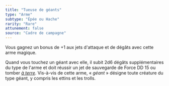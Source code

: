 ```yaml
---
title: "Tueuse de géants"
type: "Arme"
subtype: "Épée ou Hache"
rarity: "Rare"
attunement: false
source: "Cadre de campagne"
---
```

Vous gagnez un bonus de +1 aux jets d'attaque et de dégâts avec cette arme magique.

Quand vous touchez un géant avec elle, il subit 2d6 dégâts supplémentaires du type de l'arme et doit réussir un jet de sauvegarde de Force DD 15 ou tomber [_à terre_](/gerer-la-sante-du-personnage/#a-terre). Vis-à-vis de cette arme, « _géant_ » désigne toute créature du type géant, y compris les ettins et les trolls.

